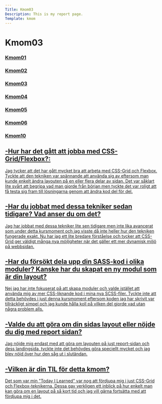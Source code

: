 ```yaml
---
Title: Kmom03
Description: This is my report page.
Template: kmom
---
```


 Kmom03
==========================

<div class="kmom-links">
 <a href="Kmom01"><h3>Kmom01</h3>

 <a href="Kmom02"><h3>Kmom02</h3>

 <a href="Kmom03"><h3>Kmom03</h3>

 <a href="Kmom04"><h3>Kmom04</h3>

 <a href="Kmom05"><h3>Kmom05</h3>

 <a href="Kmom06"><h3>Kmom06</h3>

 <a href="Kmom10"><h3>Kmom10</h3>
</div>

<div class="kmom-text">
<h2>-Hur har det gått att jobba med CSS-Grid/Flexbox?:</h2>
<p>Jag tycker att det har gått mycket bra att arbeta med CSS-Grid och Flexbox. Tyckte att den tekniken var spännande att använda sig av eftersom man kunde enkelt ändra layouten på en eller flera delar av sidan. Det var såklart lite svårt att begripa vad man gjorde från början men tyckte det var roligt att få testa sig fram till lösningarna genom att ändra kod del för del.</p>

<h2>-Har du jobbat med dessa tekniker sedan tidigare? Vad anser du om det?</h2>
<p>Jag har jobbat med dessa tekniker lite sen tidigare men inte lika avancerat som under detta kursmoment och jag visste då inte heller hur den tekniken fungerade exakt. Nu har jag ett lite bredare förståelse och tycker att CSS-Grid ger väldigt många nya möjligheter när det gäller ett mer dynamisk miljö på webbsidan.</p>

<h2>-Har du försökt dela upp din SASS-kod i olika moduler? Kanske har du skapat en ny modul som är din layout?</h2>
<p>Nej jag har inte fokuserat på att skapa moduler och valde istället att använda mig av mer CSS-liknande kod i mina nya SCSS-filer. Tyckte inte att detta behövdes i just denna kursmoment eftersom koden jag har skrivit var tillräckligt simpel och jag kunde hålla koll på vilken del gjorde vad utan några problem alls.</p>

<h2>-Valde du att göra om din sidas layout eller nöjde du dig med report sidan?</h2>
<p>Jag nöjde mig endast med att göra om layouten på just report-sidan och dess landingsida, tyckte inte det behövdes göra speciellt mycket och jag blev nöjd över hur den såg ut i slutändan. </p>

<h2>-Vilken är din TIL för detta kmom?</h2>
<p>Det som var min "Today I Learned" var nog att fördjupa mig i just CSS-Grid och Flexbox-teknikerna. Dessa gav verkligen ett inblick på hur enkelt man kan göra om en layout på så kort tid och jag vill gärna fortsätta med att fördjupa mig i det.</p>









</div>
